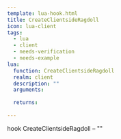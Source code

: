 ```yaml
---
template: lua-hook.html
title: CreateClientsideRagdoll
icon: lua-client
tags:
  - lua
  - client
  - needs-verification
  - needs-example
lua:
  function: CreateClientsideRagdoll
  realm: client
  description: ""
  arguments:
  
  returns:
    
---
```


<div class="lua__search__keywords">
hook CreateClientsideRagdoll &#x2013; ""
</div>
